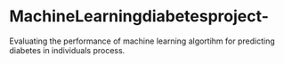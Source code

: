# MachineLearningdiabetesproject-
Evaluating the performance of machine learning algortihm for predicting diabetes in individuals process.
